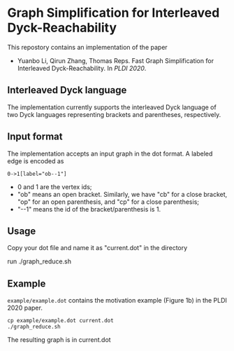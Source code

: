 # Graph Simplification for Interleaved Dyck-Reachability
This repostory contains an implementation of the paper
- Yuanbo Li, Qirun Zhang, Thomas Reps. Fast Graph Simplification for Interleaved Dyck-Reachability. In *PLDI 2020*.
## Interleaved Dyck language
The implementation currently supports the interleaved Dyck language of two Dyck languages representing brackets and parentheses, respectively.

## Input format
The implementation accepts an input graph in the dot format. A labeled edge is encoded as
```
0->1[label="ob--1"]
```
 - 0 and 1 are the vertex ids;
 - "ob" means an open bracket. Similarly, we have "cb" for a close bracket, "op" for an open parenthesis, and "cp" for a close parenthesis;
 - "--1" means the id of the bracket/parenthesis is 1.

## Usage
Copy your dot file and name it as "current.dot" in the directory

run ./graph_reduce.sh

## Example
``example/example.dot`` contains the motivation example (Figure 1b) in the PLDI 2020 paper.
```
cp example/example.dot current.dot
./graph_reduce.sh
```

The resulting graph is in current.dot
